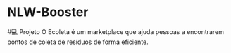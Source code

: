 # NLW-Booster

#💻 Projeto
O Ecoleta é um marketplace que ajuda pessoas a encontrarem pontos de coleta de resíduos de forma eficiente.
